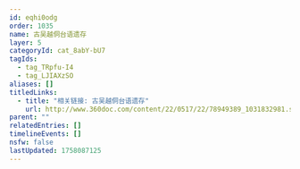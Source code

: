 ```yaml
---
id: eqhi0odg
order: 1035
name: 古吴越侗台语遗存
layer: 5
categoryId: cat_8abY-bU7
tagIds:
  - tag_TRpfu-I4
  - tag_LJIAXzSO
aliases: []
titledLinks:
  - title: "相关链接: 古吴越侗台语遗存"
    url: http://www.360doc.com/content/22/0517/22/78949389_1031832981.shtml
parent: ""
relatedEntries: []
timelineEvents: []
nsfw: false
lastUpdated: 1758087125
---
```


